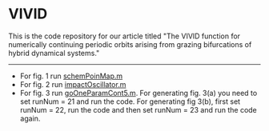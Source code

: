 # VIVID
This is the code repository for our article titled "The VIVID function for numerically continuing periodic orbits arising from grazing bifurcations of hybrid dynamical systems."

---
- For fig. 1 run [schemPoinMap.m](https://github.com/indrag49/VIVID/blob/main/schemPoinMap.m)
- For fig. 2 run [impactOscillator.m](https://github.com/indrag49/VIVID/blob/main/impactOscillator.m)
- For fig. 3 run [goOneParamCont5.m](https://github.com/indrag49/VIVID/blob/main/goOneParamCont5.m). For generating fig. 3(a) you need to set runNum = 21 and run the code. For generating fig 3(b), first set runNum = 22, run the code and then set runNum = 23 and run the code again. 
